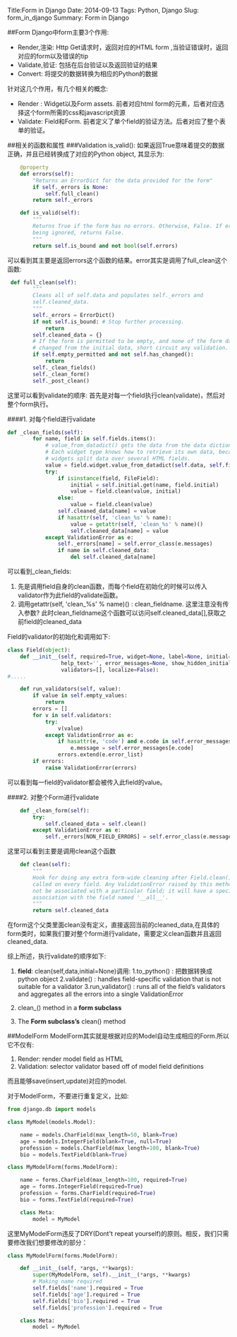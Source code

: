 Title:Form in Django 
Date: 2014-09-13
Tags: Python, Django 
Slug: form_in_django
Summary: Form in Django

##Form
Django中form主要3个作用:
 
* Render,渲染: Http Get请求时，返回对应的HTML form ,当验证错误时，返回对应的form以及错误的tip
* Validate,验证: 包括在后台验证以及返回验证的结果
* Convert: 将提交的数据转换为相应的Python的数据


针对这几个作用，有几个相关的概念:

* Render : Widget以及Form assets. 前者对应html form的元素，后者对应选择这个form所需的css和javascript资源
* Validate: Field和Form. 前者定义了单个field的验证方法。后者对应了整个表单的验证。

##相关的函数和属性
###Validation
is_valid(): 如果返回True意味着提交的数据正确，并且已经转换成了对应的Python object, 其显示为:
```python
    @property
    def errors(self):
        "Returns an ErrorDict for the data provided for the form"
        if self._errors is None:
            self.full_clean()
        return self._errors

    def is_valid(self):
        """
        Returns True if the form has no errors. Otherwise, False. If errors are
        being ignored, returns False.
        """
        return self.is_bound and not bool(self.errors)

```
可以看到其主要是返回errors这个函数的结果。error其实是调用了full_clean这个函数:
```python
 def full_clean(self):
        """
        Cleans all of self.data and populates self._errors and
        self.cleaned_data.
        """
        self._errors = ErrorDict()
        if not self.is_bound: # Stop further processing.
            return
        self.cleaned_data = {}
        # If the form is permitted to be empty, and none of the form data has
        # changed from the initial data, short circuit any validation.
        if self.empty_permitted and not self.has_changed():
            return
        self._clean_fields()
        self._clean_form()
        self._post_clean()
```
这里可以看到validate的顺序: 首先是对每一个field执行clean(validate)，然后对整个form执行。

####1. 对每个field进行validate

```python
def _clean_fields(self):
        for name, field in self.fields.items():
            # value_from_datadict() gets the data from the data dictionaries.
            # Each widget type knows how to retrieve its own data, because some
            # widgets split data over several HTML fields.
            value = field.widget.value_from_datadict(self.data, self.files, self.add_prefix(name))
            try:
                if isinstance(field, FileField):
                    initial = self.initial.get(name, field.initial)
                    value = field.clean(value, initial)
                else:
                    value = field.clean(value)
                self.cleaned_data[name] = value
                if hasattr(self, 'clean_%s' % name):
                    value = getattr(self, 'clean_%s' % name)()
                    self.cleaned_data[name] = value
            except ValidationError as e:
                self._errors[name] = self.error_class(e.messages)
                if name in self.cleaned_data:
                    del self.cleaned_data[name]
```
可以看到_clean_fields:

1.  先是调用field自身的clean函数，而每个field在初始化的时候可以传入validator作为此field的validate函数。
2. 调用getattr(self, 'clean_%s' % name)() : clean_fieldname. 这里注意没有传入参数? 此时clean_fieldname这个函数可以访问self.cleaned_data[],获取之前field的cleaned_data

Field的validator的初始化和调用如下:
```python
class Field(object):
    def __init__(self, required=True, widget=None, label=None, initial=None,
                 help_text='', error_messages=None, show_hidden_initial=False,
                 validators=[], localize=False):
#.....

    def run_validators(self, value):
        if value in self.empty_values:
            return
        errors = []
        for v in self.validators:
            try:
                v(value)
            except ValidationError as e:
                if hasattr(e, 'code') and e.code in self.error_messages:
                    e.message = self.error_messages[e.code]
                errors.extend(e.error_list)
        if errors:
            raise ValidationError(errors)

```
可以看到每一field的validator都会被传入此field的value。

####2. 对整个Form进行validate
```python
    def _clean_form(self):
        try:
            self.cleaned_data = self.clean()
        except ValidationError as e:
            self._errors[NON_FIELD_ERRORS] = self.error_class(e.messages)

```
这里可以看到主要是调用clean这个函数
```python
    def clean(self):
        """
        Hook for doing any extra form-wide cleaning after Field.clean() been
        called on every field. Any ValidationError raised by this method will
        not be associated with a particular field; it will have a special-case
        association with the field named '__all__'.
        """
        return self.cleaned_data

```
在form这个父类里面clean没有定义，直接返回当前的cleaned_data,在具体的form类时，如果我们要对整个form进行validate，需要定义clean函数并且返回cleaned_data.

综上所述，执行validate的顺序如下:

1. **field**: clean(self,data,initial=None)调用:
  1.to_python() : 把数据转换成python object
  2.validate() :  handles field-specific validation that is not suitable for a validator
   3.run_validator() :  runs all of the field’s validators and aggregates all the errors into a single ValidationError

2.  clean_<fieldname>() method in a **form subclass**
3. The **Form subclass’s** clean() method

##ModelForm
ModelForm其实就是根据对应的Model自动生成相应的Form.所以它不仅有:

1. Render: render model field as HTML
2. Validation: selector validator based off of model field definitions

而且能够save(insert,update)对应的model.

对于ModelForm，不要进行重复定义，比如:
```python
from django.db import models

class MyModel(models.Model):

    name = models.CharField(max_length=50, blank=True)
    age = models.IntegerField(blank=True, null=True)
    profession = models.CharField(max_length=100, blank=True)
    bio = models.TextField(blank=True)

class MyModelForm(forms.ModelForm):

    name = forms.CharField(max_length=100, required=True)
    age = forms.IntegerField(required=True)
    profession = forms.CharField(required=True)
    bio = forms.TextField(required=True)

    class Meta:
        model = MyModel
```
这里MyModelForm违反了DRY(Dont't repeat yourself)的原则。相反，我们只需要修改我们想要修改的部分：
```python
class MyModelForm(forms.ModelForm):

    def __init__(self, *args, **kwargs):
        super(MyModelForm, self).__init__(*args, **kwargs)
        # Making name required
        self.fields['name'].required = True
        self.fields['age'].required = True
        self.fields['bio'].required = True
        self.fields['profession'].required = True

    class Meta:
        model = MyModel
```